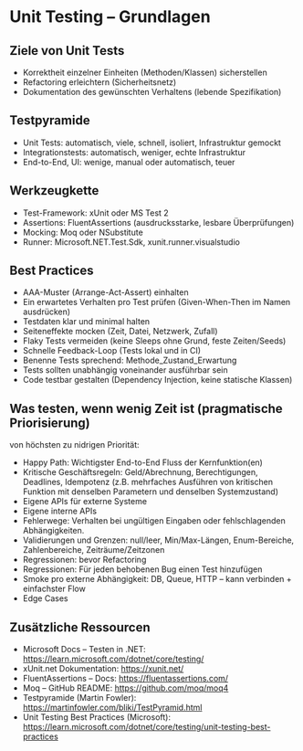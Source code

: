 # Unit Testing – Grundlagen

## Ziele von Unit Tests
- Korrektheit einzelner Einheiten (Methoden/Klassen) sicherstellen
- Refactoring erleichtern (Sicherheitsnetz)
- Dokumentation des gewünschten Verhaltens (lebende Spezifikation)

## Testpyramide
- Unit Tests: automatisch, viele, schnell, isoliert, Infrastruktur gemockt
- Integrationstests: automatisch, weniger, echte Infrastruktur
- End-to-End, UI: wenige, manual oder automatisch, teuer

## Werkzeugkette
- Test-Framework: xUnit oder MS Test 2
- Assertions: FluentAssertions (ausdrucksstarke, lesbare Überprüfungen)
- Mocking: Moq oder NSubstitute 
- Runner: Microsoft.NET.Test.Sdk, xunit.runner.visualstudio

## Best Practices
- AAA-Muster (Arrange-Act-Assert) einhalten
- Ein erwartetes Verhalten pro Test prüfen (Given-When-Then im Namen ausdrücken)
- Testdaten klar und minimal halten
- Seiteneffekte mocken (Zeit, Datei, Netzwerk, Zufall)
- Flaky Tests vermeiden (keine Sleeps ohne Grund, feste Zeiten/Seeds)
- Schnelle Feedback-Loop (Tests lokal und in CI)
- Benenne Tests sprechend: Methode_Zustand_Erwartung
- Tests sollten unabhängig voneinander ausführbar sein
- Code testbar gestalten (Dependency Injection, keine statische Klassen)

## Was testen, wenn wenig Zeit ist (pragmatische Priorisierung)
von höchsten zu nidrigen Priorität:
- Happy Path: Wichtigster End-to-End Fluss der Kernfunktion(en)
- Kritische Geschäftsregeln: Geld/Abrechnung, Berechtigungen, Deadlines, Idempotenz (z.B. mehrfaches Ausführen von kritischen Funktion mit denselben Parametern und denselben Systemzustand)
- Eigene APIs für externe Systeme
- Eigene interne APIs 
- Fehlerwege: Verhalten bei ungültigen Eingaben oder fehlschlagenden Abhängigkeiten.
- Validierungen und Grenzen: null/leer, Min/Max-Längen, Enum-Bereiche, Zahlenbereiche, Zeiträume/Zeitzonen
- Regressionen: bevor Refactoring
- Regressionen: Für jeden behobenen Bug einen Test hinzufügen
- Smoke pro externe Abhängigkeit: DB, Queue, HTTP – kann verbinden + einfachster Flow
- Edge Cases 


## Zusätzliche Ressourcen
- Microsoft Docs – Testen in .NET: https://learn.microsoft.com/dotnet/core/testing/
- xUnit.net Dokumentation: https://xunit.net/
- FluentAssertions – Docs: https://fluentassertions.com/
- Moq – GitHub README: https://github.com/moq/moq4
- Testpyramide (Martin Fowler): https://martinfowler.com/bliki/TestPyramid.html
- Unit Testing Best Practices (Microsoft): https://learn.microsoft.com/dotnet/core/testing/unit-testing-best-practices
